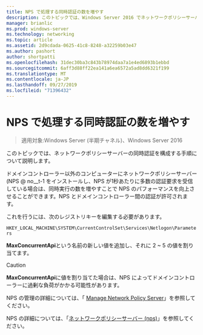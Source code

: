 ```yaml
---
title: NPS で処理する同時認証の数を増やす
description: このトピックでは、Windows Server 2016 でネットワークポリシーサーバーの同時認証を構成する手順について説明します。
manager: brianlic
ms.prod: windows-server
ms.technology: networking
ms.topic: article
ms.assetid: 2d9cdada-0625-41c8-8248-a32259b03e47
ms.author: pashort
author: shortpatti
ms.openlocfilehash: 31dec30ba3c843b78974daa7a1e4ed6893b1ebbd
ms.sourcegitcommit: 6aff3d88ff22ea141a6ea6572a5ad8dd6321f199
ms.translationtype: MT
ms.contentlocale: ja-JP
ms.lasthandoff: 09/27/2019
ms.locfileid: "71396432"
---
```

# <a name="increase-concurrent-authentications-processed-by-nps"></a>NPS で処理する同時認証の数を増やす

>適用対象:Windows Server (半期チャネル)、Windows Server 2016

このトピックでは、ネットワークポリシーサーバーの同時認証を構成する手順について説明します。

ドメインコントローラー以外のコンピューターにネットワークポリシーサーバー \(NPS @ no__t-1 をインストールし、NPS が1秒あたりに多数の認証要求を受信している場合は、同時実行の数を増やすことで NPS のパフォーマンスを向上させることができます。NPS とドメインコントローラー間の認証が許可されます。

これを行うには、次のレジストリキーを編集する必要があります。 

`HKEY_LOCAL_MACHINE\SYSTEM\CurrentControlSet\Services\Netlogon\Parameters`

**MaxConcurrentApi**という名前の新しい値を追加し、それに 2 ~ 5 の値を割り当てます。 

>[!CAUTION]
>**MaxConcurrentApi**に値を割り当てた場合は、NPS によってドメインコントローラーに過剰な負荷がかかる可能性があります。

NPS の管理の詳細については、「 [Manage Network Policy Server](nps-manage-top.md)」を参照してください。

NPS の詳細については、「[ネットワークポリシーサーバー (nps)](nps-top.md)」を参照してください。
